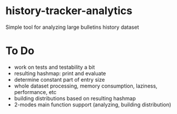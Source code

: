 history-tracker-analytics
=========================

Simple tool for analyzing large bulletins history dataset


To Do
=====
- work on tests and testability a bit
- resulting hashmap: print and evaluate
- determine constant part of entry size
- whole dataset processing, memory consumption, laziness, performance, etc
- building distributions based on resulting hashmap 
- 2-modes main function support (analyzing, building distribution)